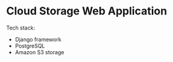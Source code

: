# Cloud Storage Web Application
Tech stack: <ul>
<li>Django framework</li>
  <li>PostgreSQL </li>
<li>Amazon S3 storage</li>
  </ul>
